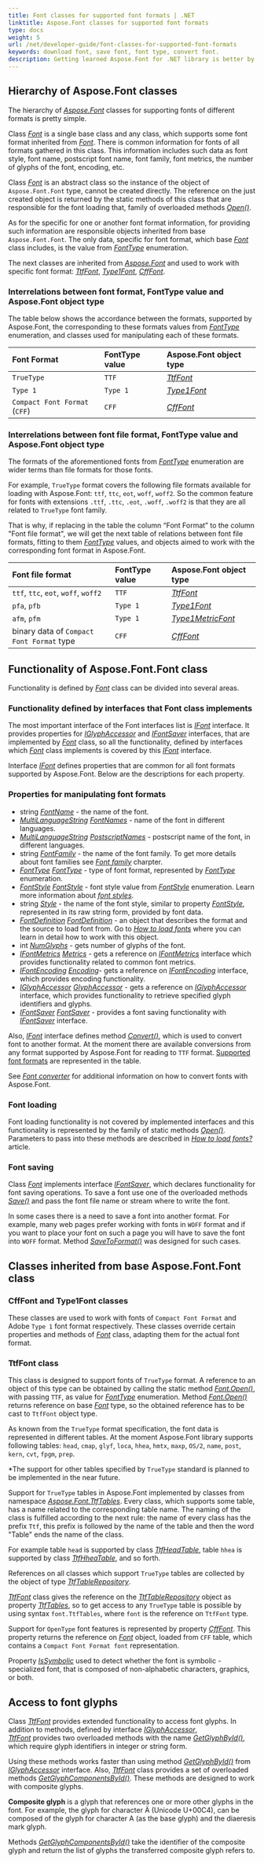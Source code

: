 ```yaml
---
title: Font classes for supported font formats | .NET
linktitle: Aspose.Font classes for supported font formats
type: docs
weight: 5
url: /net/developer-guide/font-classes-for-supported-font-formats
keywords: download font, save font, font type, convert font.
description: Getting learned Aspose.Font for .NET library is better by starting by learning the hierarchy of its classes. The article will give you understanding of how to manipulate fonts.
---
```


## Hierarchy of Aspose.Font classes ##

The hierarchy of [*Aspose.Font*](https://reference.aspose.com/font/net) classes for supporting fonts of different formats is pretty simple.

Class [*Font*](https://reference.aspose.com/font/net/aspose.font/font) is a single base class and any class, which supports some font format inherited from [*Font*](https://reference.aspose.com/font/net/aspose.font/font). There is common information for fonts of all formats gathered in this class. This information includes such data as font style, font name, postscript font name, font family, font metrics, the number of glyphs of the font, encoding, etc.

Class [*Font*](https://reference.aspose.com/font/net/aspose.font/font) is an abstract class so the instance of the object of `Aspose.Font.Font` type, cannot be created directly.
The reference on the just created object is returned by the static methods of this class that are responsible for the font loading that, family of overloaded methods [*Open()*](https://reference.aspose.com/font/net/aspose.font/font/methods/open/index).

As for the specific for one or another font format information, for providing such information are responsible objects inherited from base `Aspose.Font.Font`.
The only data, specific for font format, which base [*Font*](https://reference.aspose.com/font/net/aspose.font/font)  class includes, is the value from [*FontType*](https://reference.aspose.com/font/net/aspose.font/fonttype) enumeration.

The next classes are inherited from [*Aspose.Font*](https://reference.aspose.com/font/net/aspose.font/font) and used to work with specific font format: [*TtfFont*](https://reference.aspose.com/font/net/aspose.font.ttf/ttffont), [*Type1Font*](https://reference.aspose.com/font/net/aspose.font.type1/type1font), [*CffFont*](https://reference.aspose.com/font/net/aspose.font.cff/cfffont).

### Interrelations between font format, FontType value and Aspose.Font object type ###

The table below shows the accordance between the formats, supported by Aspose.Font, the corresponding to these formats values from [*FontType*](https://reference.aspose.com/font/net/aspose.font/fonttype) enumeration, and classes used for manipulating each of these formats.


|**Font Format**|**FontType value**|**Aspose.Font object type**|
| :- | :- |:- |
|`TrueType`|`TTF`|[*TtfFont*](https://reference.aspose.com/font/net/aspose.font.ttf/ttffont)|
|`Type 1`|`Type 1`|[*Type1Font*](https://reference.aspose.com/font/net/aspose.font.type1/type1font)|
|`Compact Font Format` (`CFF`)|`CFF`|[*CffFont*](https://reference.aspose.com/font/net/aspose.font.cff/cfffont)|

### Interrelations between font file format, FontType value and Aspose.Font object type ###

The formats of the aforementioned fonts from [*FontType*](https://reference.aspose.com/font/net/aspose.font/fonttype) enumeration are wider terms than file formats for those fonts.

For example, `TrueType` format covers the following file formats available for loading with Aspose.Font: `ttf`, `ttc`, `eot`, `woff`, `woff2`. So the common feature for fonts with extensions `.ttf`, `.ttc`, `.eot`, `.woff`, `.woff2` is that they are all related to `TrueType` font family.

That is why, if replacing in the table the column “Font Format” to the column "Font file format", we will get the next table of relations between font file formats, fitting to them [*FontType*](https://reference.aspose.com/font/net/aspose.font/fonttype) values, and objects aimed to work with the corresponding font format in Aspose.Font.

|**Font file format**|**FontType value**|**Aspose.Font object type**|
| :- | :- |:- |
|`ttf`, `ttc`, `eot`, `woff`, `woff2`|`TTF`|[*TtfFont*](https://reference.aspose.com/font/net/aspose.font.ttf/ttffont)|
|`pfa`, `pfb`|`Type 1`|[*Type1Font*](https://reference.aspose.com/font/net/aspose.font.type1/type1font)|
|`afm`, `pfm`|`Type 1`|[*Type1MetricFont*](https://reference.aspose.com/font/net/aspose.font.type1/type1metricfont)|
|binary data of `Compact Font Format` type|`CFF`|[*CffFont*](https://reference.aspose.com/font/net/aspose.font.cff/cfffont)|

## Functionality of Aspose.Font.Font class ##

Functionality is defined by [*Font*](https://reference.aspose.com/font/net/aspose.font/font) class can be divided into several areas.

### Functionality defined by interfaces that Font class implements ###

The most important interface of the Font interfaces list is [*IFont*](https://reference.aspose.com/font/net/aspose.font/ifont) interface. It provides properties for [*IGlyphAccessor*](https://reference.aspose.com/font/net/aspose.font/ifont/properties/glyphaccessor) and [*IFontSaver*](https://reference.aspose.com/font/net/aspose.font/ifont/properties/fontsaver) interfaces, 
that are implemented by [*Font*](https://reference.aspose.com/font/net/aspose.font/font)  class, so all the functionality, defined by interfaces which [*Font*](https://reference.aspose.com/font/net/aspose.font/font) class implements is covered by this 
[*IFont*](https://reference.aspose.com/font/net/aspose.font/ifont)  interface. 


Interface [*IFont*](https://reference.aspose.com/font/net/aspose.font/ifont) defines properties that are common for all font formats supported by Aspose.Font.
Below are the descriptions for each property.

### Properties for manipulating font formats ###

- string [*FontName*](https://reference.aspose.com/font/net/aspose.font/ifont/properties/fontname) - the name of the font.
- [*MultiLanguageString*](https://reference.aspose.com/font/net/aspose.font/multilanguagestring) [*FontNames*](https://reference.aspose.com/font/net/aspose.font/font/properties/fontnames) - name of the font in different languages.
- [*MultiLanguageString*](https://reference.aspose.com/font/net/aspose.font/multilanguagestring) [*PostscriptNames*](https://reference.aspose.com/font/net/aspose.font/font/properties/postscriptnames) - postscript name of the font, in different languages.
- string [*FontFamily*](https://reference.aspose.com/font/net/aspose.font/font/properties/fontfamily) - the name of the font family. To get more details about  font families see [*Font family*](https://docs.aspose.com/font/net/what-is-font/#font-family) charpter.
- [*FontType*](https://reference.aspose.com/font/net/aspose.font/fonttype) [*FontType*](https://reference.aspose.com/font/net/aspose.font/font/properties/fonttype) -  type of font format, represented by [*FontType*](https://reference.aspose.com/font/net/aspose.font/fonttype) enumeration.
- [*FontStyle*](https://reference.aspose.com/font/net/aspose.font/fontstyle) [*FontStyle*](https://reference.aspose.com/font/net/aspose.font/font/properties/fontstyle) - font style value from [*FontStyle*](https://reference.aspose.com/font/net/aspose.font/fontstyle) enumeration. Learn more information about [*font styles*](https://docs.aspose.com/font/net/what-is-font/#font-style).
- string [*Style*](https://reference.aspose.com/font/net/aspose.font/font/properties/style) - the name of the font style, similar to property [*FontStyle*](https://reference.aspose.com/font/net/aspose.font/font/properties/fontstyle), represented in its raw string form, provided by font data. 
- [*FontDefinition*](https://reference.aspose.com/font/net/aspose.font.sources/fontdefinition) [*FontDefinition*](https://reference.aspose.com/font/net/aspose.font/font/properties/fontdefinition) - an object that describes the format and the source to load font from. Go to [*How to load fonts*](https://docs.aspose.com/font/net/how-to-load-fonts/) where you can learn in detail how to work with this object.
- int [*NumGlyphs*](https://reference.aspose.com/font/net/aspose.font/font/properties/numglyphs) - gets number of glyphs of the font.
- [*IFontMetrics*](https://reference.aspose.com/font/net/aspose.font/ifontmetrics) [*Metrics*](https://reference.aspose.com/font/net/aspose.font/font/properties/metrics) - gets a reference on [*IFontMetrics*](https://reference.aspose.com/font/net/aspose.font/ifontmetrics) interface which provides functionality related to common font metrics.
- [*IFontEncoding*](https://reference.aspose.com/font/net/aspose.font/ifontencoding) [*Encoding*](https://reference.aspose.com/font/net/aspose.font/font/properties/encoding)- gets a reference on [*IFontEncoding*](https://reference.aspose.com/font/net/aspose.font/ifontencoding) interface, which provides encoding functionality.
- [*IGlyphAccessor*](https://reference.aspose.com/font/net/aspose.font.glyphs/iglyphaccessor) [*GlyphAccessor*](https://reference.aspose.com/font/net/aspose.font/font/properties/glyphaccessor) - gets a reference on [*IGlyphAccessor*](https://reference.aspose.com/font/net/aspose.font.glyphs/iglyphaccessor) interface, which provides functionality to retrieve specified glyph identifiers and glyphs.
- [*IFontSaver*](https://reference.aspose.com/font/net/aspose.font/ifontsaver) [*FontSaver*](https://reference.aspose.com/font/net/aspose.font/font/properties/fontsaver) - provides a font saving functionality with [*IFontSaver*](https://reference.aspose.com/font/net/aspose.font/ifontsaver) interface.

Also, [*IFont*](https://reference.aspose.com/font/net/aspose.font/ifont) interface defines method [*Convert()*](https://reference.aspose.com/font/net/aspose.font/font/methods/convert), which is used to convert font to another format. 
At the moment there are available conversions from any format supported by Aspose.Font for reading to `TTF` format. [Supported font formats](https://docs.aspose.com/font/net/convert/#formats-supported-for-reading-andor-writing) are represented in the table.

See [*Font converter*](https://docs.aspose.com/font/net/convert/) 
for additional information on how to convert fonts with Aspose.Font.

### Font loading ###

Font loading functionality is not covered by implemented interfaces and this functionality is represented by the family of static methods [*Open()*](https://reference.aspose.com/font/net/aspose.font/font/methods/open/index). 
Parameters to pass into these methods are described in [*How to load fonts?*](https://docs.aspose.com/font/net/how-to-load-fonts/) article. 

### Font saving ###
											
Class [*Font*](https://reference.aspose.com/font/net/aspose.font/font) implements interface [*IFontSaver*](https://reference.aspose.com/font/net/aspose.font/ifontsaver), which declares functionality for font saving operations. 
To save a font use one of the overloaded methods [*Save()*](https://reference.aspose.com/font/net/aspose.font/font/methods/save/index) and pass the font file name or stream where to write the font.

In some cases there is a need to save a font into another format. For example, many web pages prefer working  with fonts in `WOFF` format and if you want to place your font on such a page you will have to save the font into `WOFF` format.
Method [*SaveToFormat()*](https://reference.aspose.com/font/net/aspose.font/font/methods/savetoformat) was designed for such cases. 

## Classes inherited from base Aspose.Font.Font class ##
										
### CffFont and Type1Font classes ###
										
These classes are used to work with fonts of `Compact Font Format` and Adobe `Type 1` font format respectively.
These classes override certain  properties and methods of [*Font*](https://reference.aspose.com/font/net/aspose.font/font) class, adapting them for the actual font format.

 
### TtfFont class ###

This class is designed to support fonts of `TrueType` format.
A reference to an object of this type can be obtained by calling the static method [*Font.Open()*](https://reference.aspose.com/font/net/aspose.font/font/methods/open/index), with passing `TTF`, as value for [*FontType*](https://reference.aspose.com/font/net/aspose.font/fonttype) enumeration. Method [*Font.Open()*](https://reference.aspose.com/font/net/aspose.font/font/methods/open/index) returns reference on base [*Font*](https://reference.aspose.com/font/net/aspose.font/font) type, so the obtained reference has to be cast to `TtfFont` object type.

As known from the `TrueType` format specification, the font data is represented in different tables.
At the moment Aspose.Font library supports following tables: 
`head`, `cmap`, `glyf`, `loca`, `hhea`, `hmtx`, `maxp`, `OS/2`, `name`, `post`, `kern`, `cvt`, `fpgm`, `prep`. 

*The support for other tables specified by `TrueType` standard is planned to be implemented in the near future.

Support for `TrueType` tables in Aspose.Font implemented by classes from namespace [*Aspose.Font.TtfTables*](https://reference.aspose.com/font/net/aspose.font.ttftables). 
Every class, which supports some table, has a name related to the  corresponding table name. 
The naming of the class is fulfilled according to the next rule:
the name of every class has the prefix `Ttf`, this prefix is followed by the name of the table and then the word "Table" ends the name of the class.

For example table `head` is supported by class [*TtfHeadTable*](https://reference.aspose.com/font/net/aspose.font.ttftables/ttfcfftable), table `hhea` is supported by class [*TtfHheaTable*](https://reference.aspose.com/font/net/aspose.font.ttftables/ttfcfftable), and so forth. 

References on all classes which support `TrueType` tables are collected by the object of type [*TtfTableRepository*](https://reference.aspose.com/font/net/aspose.font.ttftables/ttftablerepository).

[*TtfFont*](https://reference.aspose.com/font/net/aspose.font.ttf/ttffont) class gives the reference on the [*TtfTableRepository*](https://reference.aspose.com/font/net/aspose.font.ttftables/ttftablerepository) object as property [*TtfTables*](https://reference.aspose.com/font/net/aspose.font.ttf/ttffont/properties/ttftables), so to get access to any `TrueType` table is possible by using syntax `font.TtfTables`,
where `font` is the reference on `TtfFont` type.

Support for `OpenType` font features is represented by property [*CffFont*](https://reference.aspose.com/font/net/aspose.font.ttf/ttffont/properties/cfffont). This property returns the reference on [*Font*](https://reference.aspose.com/font/net/aspose.font/font) object,
loaded from `CFF` table, which contains a `Compact Font Format font` representation. 

Property [*IsSymbolic*](https://reference.aspose.com/font/net/aspose.font.ttf/ttffont/properties/issymbolic) used to detect whether the font is symbolic - specialized font, that is composed of non-alphabetic characters, graphics, or both.

## Access to font glyphs ##

Class [*TtfFont*](https://reference.aspose.com/font/net/aspose.font.ttf/ttffont) provides extended functionality to access font glyphs. In addition to methods, defined by interface [*IGlyphAccessor*](https://reference.aspose.com/font/net/aspose.font.glyphs/iglyphaccessor),  
[*TtfFont*](https://reference.aspose.com/font/net/aspose.font.ttf/ttffont) provides two overloaded methods with the name [*GetGlyphById()*](https://reference.aspose.com/font/net/aspose.font.ttf/ttffont/methods/getglyphbyid/index), which require glyph identifiers in integer or string form. 

Using these methods works faster than using method  [*GetGlyphById()*](https://reference.aspose.com/font/net/aspose.font.ttf/ttffont/methods/getglyphbyid/index) from [*IGlyphAccessor*](https://reference.aspose.com/font/net/aspose.font.glyphs/iglyphaccessor) interface.
Also, [*TtfFont*](https://reference.aspose.com/font/net/aspose.font.ttf/ttffont) class provides a set of overloaded methods [*GetGlyphComponentsById()*](https://reference.aspose.com/font/net/aspose.font.ttf/ttffont/methods/getglyphcomponentsbyid/index). These methods are designed to work with composite glyphs.

**Composite glyph** is a glyph that references one or more other glyphs in the font. For example, the glyph for character Ä (Unicode U+00C4), can be composed of the glyph for character A (as the base glyph) and the diaeresis mark glyph.

Methods [*GetGlyphComponentsById()*](https://reference.aspose.com/font/net/aspose.font.ttf/ttffont/methods/getglyphcomponentsbyid/index) take the identifier of the composite glyph and return the list of glyphs the transferred composite glyph refers to.








